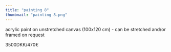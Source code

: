 ```yaml
---
title: "painting 8"
thumbnail: "painting 8.png"
---
```

acrylic paint on unstretched canvas (100x120 cm) - can be stretched and/or framed on request


3500DKK/470€